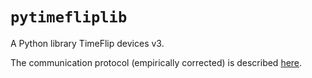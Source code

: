 # `pytimefliplib`

A Python library TimeFlip devices v3.

The communication protocol (empirically corrected) is described [here](./protocol_v3_corrected.md).